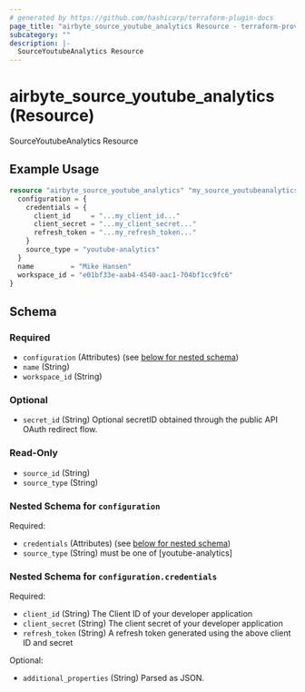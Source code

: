 ```yaml
---
# generated by https://github.com/hashicorp/terraform-plugin-docs
page_title: "airbyte_source_youtube_analytics Resource - terraform-provider-airbyte"
subcategory: ""
description: |-
  SourceYoutubeAnalytics Resource
---
```


# airbyte_source_youtube_analytics (Resource)

SourceYoutubeAnalytics Resource

## Example Usage

```terraform
resource "airbyte_source_youtube_analytics" "my_source_youtubeanalytics" {
  configuration = {
    credentials = {
      client_id     = "...my_client_id..."
      client_secret = "...my_client_secret..."
      refresh_token = "...my_refresh_token..."
    }
    source_type = "youtube-analytics"
  }
  name         = "Mike Hansen"
  workspace_id = "e01bf33e-aab4-4540-aac1-704bf1cc9fc6"
}
```

<!-- schema generated by tfplugindocs -->
## Schema

### Required

- `configuration` (Attributes) (see [below for nested schema](#nestedatt--configuration))
- `name` (String)
- `workspace_id` (String)

### Optional

- `secret_id` (String) Optional secretID obtained through the public API OAuth redirect flow.

### Read-Only

- `source_id` (String)
- `source_type` (String)

<a id="nestedatt--configuration"></a>
### Nested Schema for `configuration`

Required:

- `credentials` (Attributes) (see [below for nested schema](#nestedatt--configuration--credentials))
- `source_type` (String) must be one of [youtube-analytics]

<a id="nestedatt--configuration--credentials"></a>
### Nested Schema for `configuration.credentials`

Required:

- `client_id` (String) The Client ID of your developer application
- `client_secret` (String) The client secret of your developer application
- `refresh_token` (String) A refresh token generated using the above client ID and secret

Optional:

- `additional_properties` (String) Parsed as JSON.


